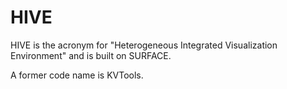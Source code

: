HIVE
=======

HIVE is the acronym for "Heterogeneous Integrated Visualization Environment" and is built on SURFACE.

A former code name is KVTools.
